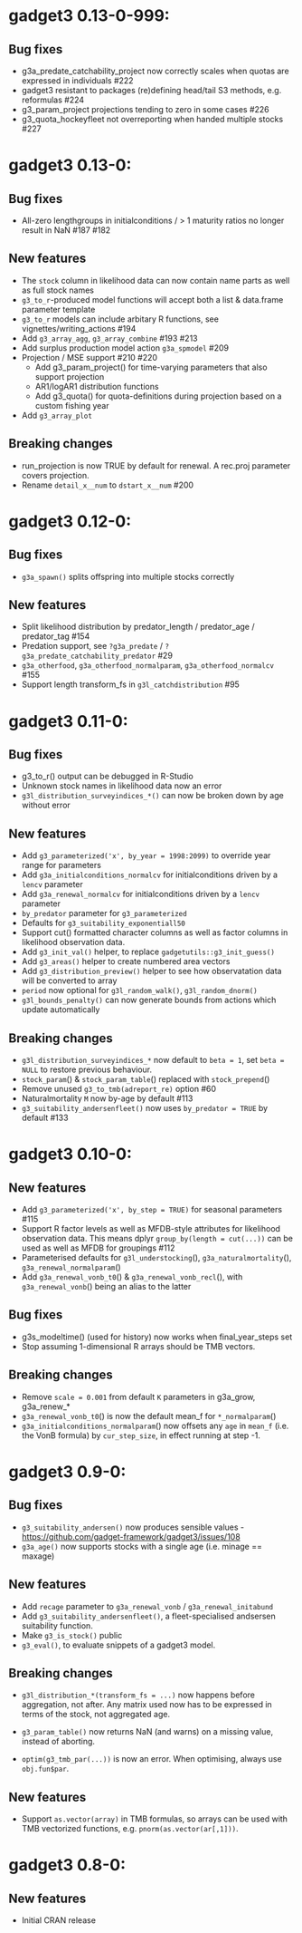 # gadget3 0.13-0-999:

## Bug fixes
* g3a_predate_catchability_project now correctly scales when quotas are expressed in individuals #222
* gadget3 resistant to packages (re)defining head/tail S3 methods, e.g. reformulas #224
* g3_param_project projections tending to zero in some cases #226
* g3_quota_hockeyfleet not overreporting when handed multiple stocks #227

# gadget3 0.13-0:

## Bug fixes
* All-zero lengthgroups in initialconditions / > 1 maturity ratios no longer result in NaN #187 #182

## New features
* The `stock` column in likelihood data can now contain name parts as well as full stock names
* `g3_to_r`-produced model functions will accept both a list & data.frame parameter template
* `g3_to_r` models can include arbitary R functions, see vignettes/writing_actions #194
* Add `g3_array_agg`, `g3_array_combine` #193 #213
* Add surplus production model action `g3a_spmodel` #209
* Projection / MSE support #210 #220
  * Add g3_param_project() for time-varying parameters that also support projection
  * AR1/logAR1 distribution functions
  * Add g3_quota() for quota-definitions during projection based on a custom fishing year
* Add `g3_array_plot`

## Breaking changes
* run_projection is now TRUE by default for renewal. A rec.proj parameter covers projection.
* Rename ``detail_x__num`` to ``dstart_x__num`` #200

# gadget3 0.12-0:

## Bug fixes
* ``g3a_spawn()`` splits offspring into multiple stocks correctly

## New features
* Split likelihood distribution by predator_length / predator_age / predator_tag #154
* Predation support, see ``?g3a_predate`` / ``?g3a_predate_catchability_predator`` #29
* ``g3a_otherfood``, ``g3a_otherfood_normalparam``, ``g3a_otherfood_normalcv`` #155
* Support length transform_fs in ``g3l_catchdistribution`` #95

# gadget3 0.11-0:

## Bug fixes
* g3_to_r() output can be debugged in R-Studio
* Unknown stock names in likelihood data now an error
* ``g3l_distribution_surveyindices_*()`` can now be broken down by age without error

## New features
* Add ``g3_parameterized('x', by_year = 1998:2099)`` to override year range for parameters
* Add ``g3a_initialconditions_normalcv`` for initialconditions driven by a ``lencv`` parameter
* Add ``g3a_renewal_normalcv`` for initialconditions driven by a ``lencv`` parameter
* ``by_predator`` parameter for ``g3_parameterized``
* Defaults for ``g3_suitability_exponentiall50``
* Support cut() formatted character columns as well as factor columns in likelihood observation data.
* Add ``g3_init_val()`` helper, to replace ``gadgetutils::g3_init_guess()``
* Add ``g3_areas()`` helper to create numbered area vectors
* Add ``g3_distribution_preview()`` helper to see how observatation data will be converted to array
* ``period`` now optional for ``g3l_random_walk()``, ``g3l_random_dnorm()``
* ``g3l_bounds_penalty()`` can now generate bounds from actions which update automatically

## Breaking changes

* ``g3l_distribution_surveyindices_*`` now default to ``beta = 1``, set ``beta = NULL`` to restore previous behaviour.
* ``stock_param``() & ``stock_param_table``() replaced with ``stock_prepend``()
* Remove unused ``g3_to_tmb(adreport_re)`` option #60
* Naturalmortality ``M`` now by-age by default #113
* ``g3_suitability_andersenfleet()`` now uses ``by_predator = TRUE`` by default #133

# gadget3 0.10-0:

## New features

* Add ``g3_parameterized('x', by_step = TRUE)`` for seasonal parameters #115
* Support R factor levels as well as MFDB-style attributes for likelihood observation data.
  This means dplyr ``group_by(length = cut(...))`` can be used as well as MFDB for groupings #112
* Parameterised defaults for ``g3l_understocking``(), ``g3a_naturalmortality``(), ``g3a_renewal_normalparam``()
* Add ``g3a_renewal_vonb_t0``() & ``g3a_renewal_vonb_recl``(), with ``g3a_renewal_vonb``() being an alias to the latter

## Bug fixes

* g3s_modeltime() (used for history) now works when final_year_steps set
* Stop assuming 1-dimensional R arrays should be TMB vectors.

## Breaking changes

* Remove ``scale = 0.001`` from default ``K`` parameters in g3a_grow, g3a_renew_*
* ``g3a_renewal_vonb_t0``() is now the default mean_f for ``*_normalparam``()
* ``g3a_initialconditions_normalparam``() now offsets any ``age`` in ``mean_f`` (i.e. the VonB formula) by ``cur_step_size``,
  in effect running at step -1.

# gadget3 0.9-0:

## Bug fixes

* ``g3_suitability_andersen()`` now produces sensible values - https://github.com/gadget-framework/gadget3/issues/108
* ``g3a_age()`` now supports stocks with a single age (i.e. minage == maxage)

## New features

* Add ``recage`` parameter to ``g3a_renewal_vonb`` / ``g3a_renewal_initabund``
* Add ``g3_suitability_andersenfleet()``, a fleet-specialised andsersen suitability function.
* Make ``g3_is_stock()`` public
* ``g3_eval()``, to evaluate snippets of a gadget3 model.

## Breaking changes

* ``g3l_distribution_*(transform_fs = ...)`` now happens before aggregation, not after.
  Any matrix used now has to be expressed in terms of the stock, not aggregated age.

* ``g3_param_table()`` now returns NaN (and warns) on a missing value, instead of aborting.

* ``optim(g3_tmb_par(...))`` is now an error. When optimising, always use ``obj.fun$par``.

## New features

* Support ``as.vector(array)`` in TMB formulas, so arrays can be used with TMB vectorized functions, e.g. ``pnorm(as.vector(ar[,1]))``.

# gadget3 0.8-0:

## New features

* Initial CRAN release
